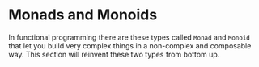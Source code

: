 # Monads and Monoids
In functional programming there are these types called `Monad` and `Monoid` that let you build very complex things in a non-complex and composable way.  This section will reinvent these two types from bottom up.
